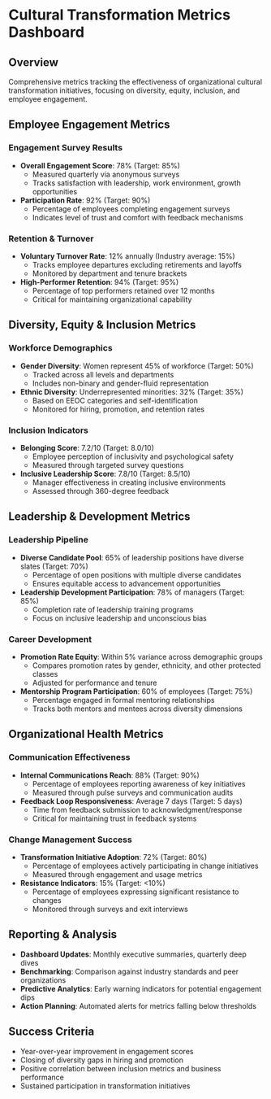 # Cultural Transformation Metrics Dashboard

## Overview
Comprehensive metrics tracking the effectiveness of organizational cultural transformation initiatives, focusing on diversity, equity, inclusion, and employee engagement.

## Employee Engagement Metrics

### Engagement Survey Results
- **Overall Engagement Score**: 78% (Target: 85%)
  - Measured quarterly via anonymous surveys
  - Tracks satisfaction with leadership, work environment, growth opportunities
- **Participation Rate**: 92% (Target: 90%)
  - Percentage of employees completing engagement surveys
  - Indicates level of trust and comfort with feedback mechanisms

### Retention & Turnover
- **Voluntary Turnover Rate**: 12% annually (Industry average: 15%)
  - Tracks employee departures excluding retirements and layoffs
  - Monitored by department and tenure brackets
- **High-Performer Retention**: 94% (Target: 95%)
  - Percentage of top performers retained over 12 months
  - Critical for maintaining organizational capability

## Diversity, Equity & Inclusion Metrics

### Workforce Demographics
- **Gender Diversity**: Women represent 45% of workforce (Target: 50%)
  - Tracked across all levels and departments
  - Includes non-binary and gender-fluid representation
- **Ethnic Diversity**: Underrepresented minorities: 32% (Target: 35%)
  - Based on EEOC categories and self-identification
  - Monitored for hiring, promotion, and retention rates

### Inclusion Indicators
- **Belonging Score**: 7.2/10 (Target: 8.0/10)
  - Employee perception of inclusivity and psychological safety
  - Measured through targeted survey questions
- **Inclusive Leadership Score**: 7.8/10 (Target: 8.5/10)
  - Manager effectiveness in creating inclusive environments
  - Assessed through 360-degree feedback

## Leadership & Development Metrics

### Leadership Pipeline
- **Diverse Candidate Pool**: 65% of leadership positions have diverse slates (Target: 70%)
  - Percentage of open positions with multiple diverse candidates
  - Ensures equitable access to advancement opportunities
- **Leadership Development Participation**: 78% of managers (Target: 85%)
  - Completion rate of leadership training programs
  - Focus on inclusive leadership and unconscious bias

### Career Development
- **Promotion Rate Equity**: Within 5% variance across demographic groups
  - Compares promotion rates by gender, ethnicity, and other protected classes
  - Adjusted for performance and tenure
- **Mentorship Program Participation**: 60% of employees (Target: 75%)
  - Percentage engaged in formal mentoring relationships
  - Tracks both mentors and mentees across diversity dimensions

## Organizational Health Metrics

### Communication Effectiveness
- **Internal Communications Reach**: 88% (Target: 90%)
  - Percentage of employees reporting awareness of key initiatives
  - Measured through pulse surveys and communication audits
- **Feedback Loop Responsiveness**: Average 7 days (Target: 5 days)
  - Time from feedback submission to acknowledgment/response
  - Critical for maintaining trust in feedback systems

### Change Management Success
- **Transformation Initiative Adoption**: 72% (Target: 80%)
  - Percentage of employees actively participating in change initiatives
  - Measured through engagement and usage metrics
- **Resistance Indicators**: 15% (Target: <10%)
  - Percentage of employees expressing significant resistance to changes
  - Monitored through surveys and exit interviews

## Reporting & Analysis
- **Dashboard Updates**: Monthly executive summaries, quarterly deep dives
- **Benchmarking**: Comparison against industry standards and peer organizations
- **Predictive Analytics**: Early warning indicators for potential engagement dips
- **Action Planning**: Automated alerts for metrics falling below thresholds

## Success Criteria
- Year-over-year improvement in engagement scores
- Closing of diversity gaps in hiring and promotion
- Positive correlation between inclusion metrics and business performance
- Sustained participation in transformation initiatives